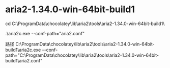 # aria2-1.34.0-win-64bit-build1

cd  C:\ProgramData\chocolatey\lib\aria2\tools\aria2-1.34.0-win-64bit-build1\

.\aria2c.exe --conf-path="aria2.conf"

路径 C:\ProgramData\chocolatey\lib\aria2\tools\aria2-1.34.0-win-64bit-build1\aria2c.exe --conf-path="C:\ProgramData\chocolatey\lib\aria2\tools\aria2-1.34.0-win-64bit-build1\aria2.conf"

